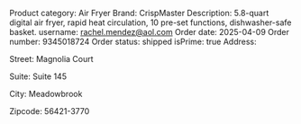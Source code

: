 Product category: Air Fryer
Brand: CrispMaster
Description: 5.8-quart digital air fryer, rapid heat circulation, 10 pre-set functions, dishwasher-safe basket.
username: rachel.mendez@aol.com
Order date: 2025-04-09
Order number: 9345018724
Order status: shipped
isPrime: true
Address:

Street: Magnolia Court

Suite: Suite 145

City: Meadowbrook

Zipcode: 56421-3770


